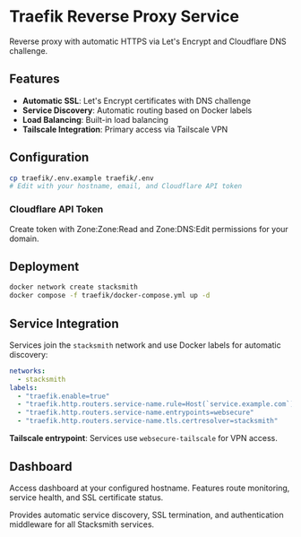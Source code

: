 # Traefik Reverse Proxy Service

Reverse proxy with automatic HTTPS via Let's Encrypt and Cloudflare DNS challenge.

## Features
- **Automatic SSL**: Let's Encrypt certificates with DNS challenge
- **Service Discovery**: Automatic routing based on Docker labels
- **Load Balancing**: Built-in load balancing
- **Tailscale Integration**: Primary access via Tailscale VPN

## Configuration

```bash
cp traefik/.env.example traefik/.env
# Edit with your hostname, email, and Cloudflare API token
```

### Cloudflare API Token
Create token with Zone:Zone:Read and Zone:DNS:Edit permissions for your domain.

## Deployment

```bash
docker network create stacksmith
docker compose -f traefik/docker-compose.yml up -d
```

## Service Integration

Services join the `stacksmith` network and use Docker labels for automatic discovery:

```yaml
networks:
  - stacksmith
labels:
  - "traefik.enable=true"
  - "traefik.http.routers.service-name.rule=Host(`service.example.com`)"
  - "traefik.http.routers.service-name.entrypoints=websecure"
  - "traefik.http.routers.service-name.tls.certresolver=stacksmith"
```

**Tailscale entrypoint**: Services use `websecure-tailscale` for VPN access.

## Dashboard

Access dashboard at your configured hostname. Features route monitoring, service health, and SSL certificate status.

Provides automatic service discovery, SSL termination, and authentication middleware for all Stacksmith services.